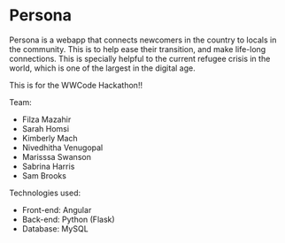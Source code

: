 # Persona
Persona is a webapp that connects newcomers in the country to locals in the community. This is to help ease their transition, and make life-long connections. This is specially helpful to the current refugee crisis in the world, which is one of the largest in the digital age.

This is for the WWCode Hackathon!!

Team:
- Filza Mazahir
- Sarah Homsi
- Kimberly Mach
- Nivedhitha Venugopal
- Marisssa Swanson
- Sabrina Harris
- Sam Brooks

Technologies used:
- Front-end: Angular
- Back-end: Python (Flask)
- Database: MySQL

